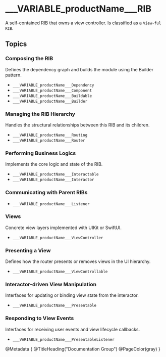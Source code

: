 # ___VARIABLE_productName___RIB
A self-contained RIB that owns a view controller. Is classified as a `View-ful RIB`.

## Topics
### Composing the RIB
Defines the dependency graph and builds the module using the Builder pattern.
- ``___VARIABLE_productName___Dependency``
- ``___VARIABLE_productName___Component``
- ``___VARIABLE_productName___Buildable``
- ``___VARIABLE_productName___Builder``

### Managing the RIB Hierarchy
Handles the structural relationships between this RIB and its children.
- ``___VARIABLE_productName___Routing``
- ``___VARIABLE_productName___Router``

### Performing Business Logics
Implements the core logic and state of the RIB.
- ``___VARIABLE_productName___Interactable``
- ``___VARIABLE_productName___Interactor``

### Communicating with Parent RIBs
- ``___VARIABLE_productName___Listener``

### Views
Concrete view layers implemented with UIKit or SwiftUI.
- ``___VARIABLE_productName___ViewController``

### Presenting a View
Defines how the router presents or removes views in the UI hierarchy.
- ``___VARIABLE_productName___ViewControllable``

### Interactor-driven View Manipulation
Interfaces for updating or binding view state from the interactor.
- ``___VARIABLE_productName___Presentable``

### Responding to View Events
Interfaces for receiving user events and view lifecycle callbacks.
- ``___VARIABLE_productName___PresentableListener``

@Metadata {
    @TitleHeading("Documentation Group")
    @PageColor(gray)
}
